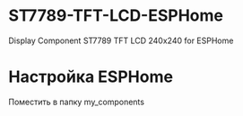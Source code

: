 # ST7789-TFT-LCD-ESPHome
Display Component ST7789 TFT LCD 240x240 for ESPHome 

# Настройка ESPHome
Поместить в папку my_components
